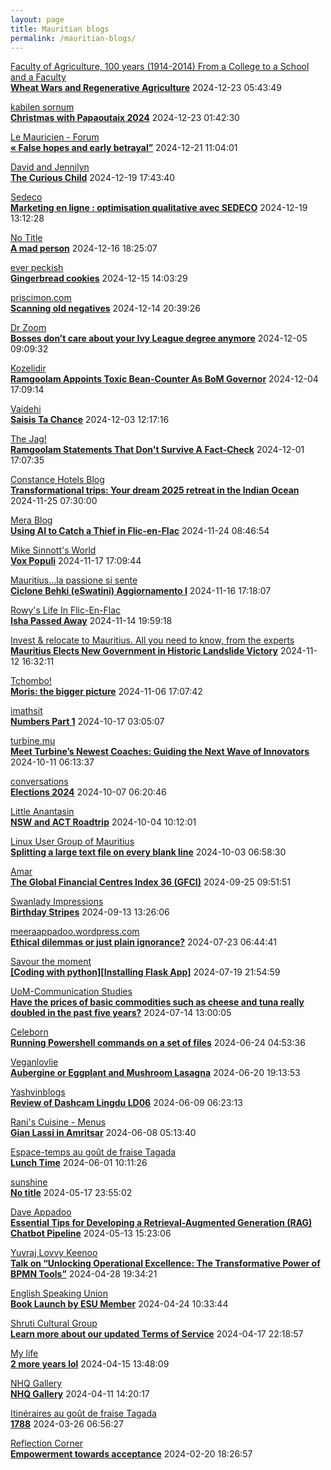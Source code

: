 ```yaml
---
layout: page
title: Mauritian blogs
permalink: /mauritian-blogs/
---
```


[Faculty of Agriculture, 100 years (1914-2014)         From a College to a School and a Faculty](https://facultyagriculture.blogspot.com/)  
**[Wheat Wars and Regenerative Agriculture](https://facultyagriculture.blogspot.com/2024/12/wheat-wars-and-regenerative-agriculture.html)**  2024-12-23 05:43:49

[kabilen sornum](https://kabilen.tumblr.com/)  
**[Christmas with Papaoutaix 2024](https://kabilen.tumblr.com/post/770617534553767936)**  2024-12-23 01:42:30

[Le Mauricien - Forum](https://www.lemauricien.com/category/opinions/forum/)  
**[« False hopes and early betrayal”](https://www.lemauricien.com/le-mauricien/false-hopes-and-early-betrayal/660725/)**  2024-12-21 11:04:01

[David and Jennilyn](https://davidandjennilyn.com)  
**[The Curious Child](https://davidandjennilyn.com/2024/12/19/the-curious-child/)**  2024-12-19 17:43:40

[Sedeco](https://sedecobtob.blogspot.com/)  
**[Marketing en ligne : optimisation qualitative avec SEDECO](https://sedecobtob.blogspot.com/2024/12/marketing-en-ligne-optimisation.html)**  2024-12-19 13:12:28

[No Title](https://vintishgokool.blogspot.com/)  
**[A mad person](https://vintishgokool.blogspot.com/2024/12/a-mad-person.html)**  2024-12-16 18:25:07

[ever peckish](https://everpeckish.com)  
**[Gingerbread cookies](https://everpeckish.com/gingerbread-cookies/?utm_source=rss&utm_medium=rss&utm_campaign=gingerbread-cookies)**  2024-12-15 14:03:29

[priscimon.com](https://priscimon.com/blog)  
**[Scanning old negatives](https://priscimon.com/blog/2024/12/14/scanning-old-negatives/)**  2024-12-14 20:39:26

[Dr Zoom](https://zoomdr.blogspot.com/)  
**[Bosses don’t care about your Ivy League degree anymore](https://zoomdr.blogspot.com/2024/12/bosses-dont-care-about-your-ivy-league.html)**  2024-12-05 09:09:32

[Kozelidir](http://kozelidir.blogspot.com/)  
**[Ramgoolam Appoints Toxic Bean-Counter As BoM Governor](http://kozelidir.blogspot.com/2024/11/ramgoolam-appoints-toxic-bean-counter.html)**  2024-12-04 17:09:14

[Vaidehi](http://ghoorunneha.blogspot.com/)  
**[Saisis Ta Chance](http://ghoorunneha.blogspot.com/2024/12/saisis-ta-chance.html)**  2024-12-03 12:17:16

[The Jag!](https://morisk.blogspot.com/)  
**[Ramgoolam Statements That Don't Survive A Fact-Check](https://morisk.blogspot.com/2024/10/ramgoolam-statements-that-dont-survive.html)**  2024-12-01 17:07:35

[Constance Hotels Blog](https://blog.constancehotels.com)  
**[Transformational trips: Your dream 2025 retreat in the Indian Ocean](https://blog.constancehotels.com/transformational-trips-your-dream-2025-retreat-in-the-indian-ocean/)**  2024-11-25 07:30:00

[Mera Blog](https://nayarweb.com/blog)  
**[Using AI to Catch a Thief in Flic-en-Flac](https://nayarweb.com/blog/2024/using-ai-to-catch-a-thief-in-flic-en-flac/)**  2024-11-24 08:46:54

[Mike Sinnott's World](https://msinnott.net)  
**[Vox Populi](https://msinnott.net/2024/11/17/vox-populi/)**  2024-11-17 17:09:44

[Mauritius...la passione si sente](https://mauritiuslapassionesisente.blogspot.com/)  
**[Ciclone Behki (eSwatini) Aggiornamento I](https://mauritiuslapassionesisente.blogspot.com/2024/11/ciclone-behki-eswatini-aggiornamento-i.html)**  2024-11-16 17:18:07

[Rowy's Life In Flic-En-Flac](https://flicenflac.blogspot.com/)  
**[Isha Passed Away](https://flicenflac.blogspot.com/2024/11/isha-passed-away.html)**  2024-11-14 19:59:18

[Invest & relocate to Mauritius. All you need to know, from the experts](https://relocationmauritius.wordpress.com)  
**[Mauritius Elects New Government in Historic Landslide Victory](https://relocationmauritius.wordpress.com/2024/11/12/mauritius-elects-new-government-in-historic-landslide-victory/)**  2024-11-12 16:32:11

[Tchombo!](https://tchombo.blogspot.com/)  
**[Moris: the bigger picture](https://tchombo.blogspot.com/2024/11/moris-bigger-picture.html)**  2024-11-06 17:07:42

[imathsit](https://imathsit.blogspot.com/)  
**[Numbers Part 1](https://imathsit.blogspot.com/2021/12/numbers-part-1.html)**  2024-10-17 03:05:07

[turbine.mu](https://turbine.mu)  
**[Meet Turbine’s Newest Coaches: Guiding the Next Wave of Innovators](https://turbine.mu/blog/2024/10/11/meet-turbines-newest-coaches-guiding-the-next-wave-of-innovators/)**  2024-10-11 06:13:37

[conversations](https://enconversation.wordpress.com)  
**[Elections 2024](https://enconversation.wordpress.com/2024/10/07/elections-2024/)**  2024-10-07 06:20:46

[Little Anantasin](https://littleanantasin.wordpress.com)  
**[NSW and ACT Roadtrip](https://littleanantasin.wordpress.com/2024/10/04/nsw-and-act-roadtrip/)**  2024-10-04 10:12:01

[Linux User Group of Mauritius](https://lugm.org)  
**[Splitting a large text file on every blank line](https://www.noulakaz.net/2024/10/03/splitting-a-large-text-file-on-every-blank-line/)**  2024-10-03 06:58:30

[Amar](https://amarbheenick.blogspot.com/)  
**[The Global Financial Centres Index 36 (GFCI)](https://amarbheenick.blogspot.com/2024/09/the-global-financial-centres-index-36.html)**  2024-09-25 09:51:51

[Swanlady Impressions](https://swanlady-impressions.blogspot.com/)  
**[Birthday Stripes](https://swanlady-impressions.blogspot.com/2024/09/birthday-stripes.html)**  2024-09-13 13:26:06

[meeraappadoo.wordpress.com](https://meeraappadoo.wordpress.com)  
**[Ethical dilemmas or just plain ignorance?](https://meeraappadoo.wordpress.com/2024/07/23/ethical-dilemmas-or-just-plain-ignorance/)**  2024-07-23 06:44:41

[Savour the moment](https://savourthemomentattechie.blogspot.com/)  
**[[Coding with python][Installing Flask App]](https://savourthemomentattechie.blogspot.com/2024/07/coding-with-pythoninstalling-flask-app.html)**  2024-07-19 21:54:59

[UoM-Communication Studies](https://comstudies.wordpress.com)  
**[Have the prices of basic commodities such as cheese and tuna really doubled in the past five years?](https://comstudies.wordpress.com/2024/07/14/have-the-prices-of-basic-commodities-such-as-cheese-and-tuna-really-doubled-in-the-past-five-years/)**  2024-07-14 13:00:05

[Celeborn](http://blog.atwin.org/)  
**[Running Powershell commands on a set of files](http://blog.atwin.org/2024/06/running-powershell-commands-on-set-of.html)**  2024-06-24 04:53:36

[Veganlovlie](https://veganlovlie.com)  
**[Aubergine or Eggplant and Mushroom Lasagna](https://veganlovlie.com/aubergine-and-mushroom-lasagna/)**  2024-06-20 19:13:53

[Yashvinblogs](https://yashvinblogs.com)  
**[Review of Dashcam Lingdu LD06](https://yashvinblogs.com/2024/06/09/dashcam-lingdu-ld06/)**  2024-06-09 06:23:13

[Rani's Cuisine - Menus](https://raniscuisine.com/blogs/news)  
**[Gian Lassi in Amritsar](https://raniscuisine.com/blogs/news/gian-lassi-in-amritsar)**  2024-06-08 05:13:40

[Espace-temps au goût de fraise Tagada](http://gadatagada.blogspot.com/)  
**[Lunch Time](http://gadatagada.blogspot.com/2024/06/lunch-time.html)**  2024-06-01 10:11:26

[sunshine](https://sooriamoorthy.blogspot.com/)  
**[No title](https://sooriamoorthy.blogspot.com/2024/05/apres-avoir-critique-le-capitalisme.html)**  2024-05-17 23:55:02

[Dave Appadoo](https://daveappadoo.com/)  
**[Essential Tips for Developing a Retrieval-Augmented Generation (RAG) Chatbot Pipeline](https://daveappadoo.com/things-to-look-out-for-when-building-a-retrieval-augmented-generation-rag-chatbot-pipeline/)**  2024-05-13 15:23:06

[Yuvraj Lovvy Keenoo](https://lovvy.wordpress.com)  
**[Talk on “Unlocking Operational Excellence: The Transformative Power of BPMN Tools”](https://lovvy.wordpress.com/2024/04/28/talk-on-unlocking-operational-excellence-the-transformative-power-of-bpmn-tools/)**  2024-04-28 19:34:21

[English Speaking Union](https://www.esumauritius.org)  
**[Book Launch by ESU Member](https://www.esumauritius.org/news/book-launch-by-esu-member/)**  2024-04-24 10:33:44

[Shruti Cultural Group](https://shruticulturalgroup.blogspot.com/)  
**[Learn more about our updated Terms of Service](https://shruticulturalgroup.blogspot.com/2024/04/learn-more-about-our-updated-terms-of.html)**  2024-04-17 22:18:57

[My life](https://myanonymouslife24.blogspot.com/)  
**[2 more years lol](https://myanonymouslife24.blogspot.com/2024/04/2-more-years-lol.html)**  2024-04-15 13:48:09

[NHQ Gallery](https://nhq12.blogspot.com/)  
**[NHQ Gallery](https://nhq12.blogspot.com/2012/12/nhq-2012.html)**  2024-04-11 14:20:17

[Itinéraires au goût de fraise Tagada](http://gadatagada-portfolio.blogspot.com/)  
**[1788](http://gadatagada-portfolio.blogspot.com/2024/03/1788.html)**  2024-03-26 06:56:27

[Reflection Corner](https://tachah.blogspot.com/)  
**[Empowerment towards acceptance](https://tachah.blogspot.com/2024/02/empowerment-towards-acceptance.html)**  2024-02-20 18:26:57

<div style="height:0;width:0;overflow:hidden;"></div>